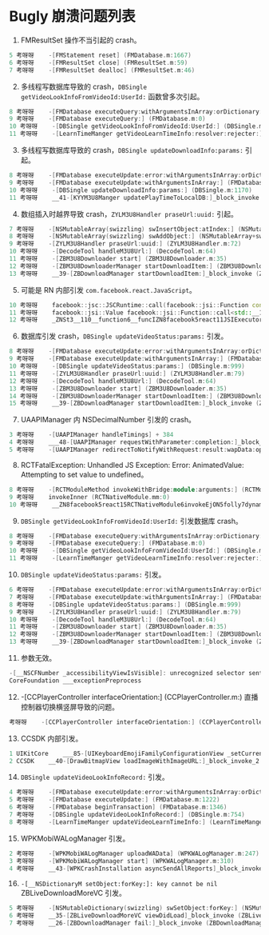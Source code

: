 #  Bugly 崩溃问题列表

1. FMResultSet 操作不当引起的 crash。 
```c++
5 考呀呀    -[FMStatement reset] (FMDatabase.m:1667)
6 考呀呀    -[FMResultSet close] (FMResultSet.m:59)
7 考呀呀    -[FMResultSet dealloc] (FMResultSet.m:46)
```
2. 多线程写数据库导致的 crash，`DBSingle getVideoLookInfoFromVideoId:UserId:` 函数曾多次引起。
```c++
8 考呀呀    -[FMDatabase executeQuery:withArgumentsInArray:orDictionary:orVAList:] (FMDatabase.m:835)
9 考呀呀    -[FMDatabase executeQuery:] (FMDatabase.m:0)
10 考呀呀    -[DBSingle getVideoLookInfoFromVideoId:UserId:] (DBSingle.m:734)
11 考呀呀    -[LearnTimeManger getVideoLearnTimeInfo:resolver:rejecter:] (LearnTimeManger.m:30)
```
3. 多线程写数据库导致的 crash，`DBSingle updateDownloadInfo:params:` 引起。
```c++
8 考呀呀    -[FMDatabase executeUpdate:error:withArgumentsInArray:orDictionary:orVAList:] (FMDatabase.m:1020)
9 考呀呀    -[FMDatabase executeUpdate:withArgumentsInArray:] (FMDatabase.m:1225)
10 考呀呀    -[DBSingle updateDownloadInfo:params:] (DBSingle.m:1170)
11 考呀呀    __41-[KYYM3U8Manger updatePlayTimeToLocalDB:]_block_invoke (KYYM3U8Manger.m:77)
```
4. 数组插入时越界导致 crash，`ZYLM3U8Handler praseUrl:uuid:` 引起。
```c++
7 考呀呀    -[NSMutableArray(swizzling) swInsertObject:atIndex:] (NSMutableArray+swizzling.m:0)
8 考呀呀    -[NSMutableArray(swizzling) swAddObject:] (NSMutableArray+swizzling.m:59)
9 考呀呀    -[ZYLM3U8Handler praseUrl:uuid:] (ZYLM3U8Handler.m:72)
10 考呀呀    -[DecodeTool handleM3U8Url:] (DecodeTool.m:64)
11 考呀呀    -[ZBM3U8Downloader start] (ZBM3U8Downloader.m:35)
12 考呀呀    -[ZBM3U8DownloaderManager startDownloadItem:] (ZBM3U8DownloaderManager.m:0)
13 考呀呀    __39-[ZBDownloadManager startDownloadItem:]_block_invoke (ZBDownloadManager.m:181)
```
5. 可能是 RN 内部引发 `com.facebook.react.JavaScript`。
```c++
10 考呀呀    facebook::jsc::JSCRuntime::call(facebook::jsi::Function const&, facebook::jsi::Value const&, facebook::jsi::Value const*, unsigned long) (JSCRuntime.cpp:0)
11 考呀呀    facebook::jsi::Value facebook::jsi::Function::call<std::__1::basic_string<char, std::__1::char_traits<char>, std::__1::allocator<char> > const&, std::__1::basic_string<char, std::__1::char_traits<char>, std::__1::allocator<char> > const&, facebook::jsi::Value>(facebook::jsi::Runtime&, std::__1::basic_string<char, std::__1::char_traits<char>, std::__1::allocator<char> > const&&&, std::__1::basic_string<char, std::__1::char_traits<char>, std::__1::allocator<char> > const&&&, facebook::jsi::Value&&) const (jsi-inl.h:224)
12 考呀呀    _ZNSt3__110__function6__funcIZN8facebook5react11JSIExecutor12callFunctionERKNS_12basic_stringIcNS_11char_traitsIcEENS_9allocatorIcEEEESC_RKN5folly7dynamicEE3$_4NS8_ISH_EEFvvEEclEv (JSIExecutor.cpp:231)
```
6. 数据库引发 crash，`DBSingle updateVideoStatus:params:` 引发。
```c++
8 考呀呀    -[FMDatabase executeUpdate:error:withArgumentsInArray:orDictionary:orVAList:] (FMDatabase.m:1020)
9 考呀呀    -[FMDatabase executeUpdate:withArgumentsInArray:] (FMDatabase.m:1225)
10 考呀呀    -[DBSingle updateVideoStatus:params:] (DBSingle.m:999)
11 考呀呀    -[ZYLM3U8Handler praseUrl:uuid:] (ZYLM3U8Handler.m:79)
12 考呀呀    -[DecodeTool handleM3U8Url:] (DecodeTool.m:64)
13 考呀呀    -[ZBM3U8Downloader start] (ZBM3U8Downloader.m:35)
14 考呀呀    -[ZBM3U8DownloaderManager startDownloadItem:] (ZBM3U8DownloaderManager.m:0)
15 考呀呀    __39-[ZBDownloadManager startDownloadItem:]_block_invoke (ZBDownloadManager.m:181)
```
7. UAAPIManager 内 NSDecimalNumber  引发的 crash。
```c++
3 考呀呀    -[UAAPIManager handleTimings] + 384
4 考呀呀    ___48-[UAAPIManager requestWithParameter:completion:]_block_invoke + 296
5 考呀呀    -[UAAPIManager redirectToNotifyWithRequest:result:wapData:operatorType:completion:] + 1384
```
8. RCTFatalException: Unhandled JS Exception: Error: AnimatedValue: Attempting to set value to undefined。
```c++
8 考呀呀    -[RCTModuleMethod invokeWithBridge:module:arguments:] (RCTModuleMethod.mm:587)
9 考呀呀    invokeInner (RCTNativeModule.mm:0)
10 考呀呀    __ZN8facebook5react15RCTNativeModule6invokeEjON5folly7dynamicEi_block_invoke (Optional.h:404)
```
9. `DBSingle getVideoLookInfoFromVideoId:UserId:` 引发数据库 crash。
```c++
8 考呀呀    -[FMDatabase executeQuery:withArgumentsInArray:orDictionary:orVAList:] (FMDatabase.m:835)
9 考呀呀    -[FMDatabase executeQuery:] (FMDatabase.m:0)
10 考呀呀    -[DBSingle getVideoLookInfoFromVideoId:UserId:] (DBSingle.m:734)
11 考呀呀    -[LearnTimeManger getVideoLearnTimeInfo:resolver:rejecter:] (LearnTimeManger.m:30)
```
10. `DBSingle updateVideoStatus:params:` 引发。
```c++
6 考呀呀    -[FMDatabase executeUpdate:error:withArgumentsInArray:orDictionary:orVAList:] (FMDatabase.m:1020)
7 考呀呀    -[FMDatabase executeUpdate:withArgumentsInArray:] (FMDatabase.m:1225)
8 考呀呀    -[DBSingle updateVideoStatus:params:] (DBSingle.m:999)
9 考呀呀    -[ZYLM3U8Handler praseUrl:uuid:] (ZYLM3U8Handler.m:79)
10 考呀呀    -[DecodeTool handleM3U8Url:] (DecodeTool.m:64)
11 考呀呀    -[ZBM3U8Downloader start] (ZBM3U8Downloader.m:35)
12 考呀呀    -[ZBM3U8DownloaderManager startDownloadItem:] (ZBM3U8DownloaderManager.m:0)
13 考呀呀    __39-[ZBDownloadManager startDownloadItem:]_block_invoke (ZBDownloadManager.m:181)
```
11. 参数无效。
```c++
-[__NSCFNumber _accessibilityViewIsVisible]: unrecognized selector sent to instance 0x9c8ecf7b77db579a
CoreFoundation ___exceptionPreprocess
```
12.  -[CCPlayerController interfaceOrientation:] (CCPlayerController.m:) 直播控制器切换横竖屏导致的问题。
```c++
考呀呀    -[CCPlayerController interfaceOrientation:] (CCPlayerController.m:1344)
```
13. CCSDK 内部引发。
```c++
1 UIKitCore    ___85-[UIKeyboardEmojiFamilyConfigurationView _setCurrentlySelectedSkinToneConfiguration:]_block_invoke_2
2 CCSDK    __40-[DrawBitmapView loadImageWithImageURL:]_block_invoke_2 + 68
```
14. `DBSingle updateVideoLookInfoRecord:` 引发。
```c++
4 考呀呀    -[FMDatabase executeUpdate:error:withArgumentsInArray:orDictionary:orVAList:] (FMDatabase.m:1131)
5 考呀呀    -[FMDatabase executeUpdate:] (FMDatabase.m:1222)
6 考呀呀    -[FMDatabase beginTransaction] (FMDatabase.m:1346)
7 考呀呀    -[DBSingle updateVideoLookInfoRecord:] (DBSingle.m:754)
8 考呀呀    -[LearnTimeManger updateVideoLearnTimeInfo:] (LearnTimeManger.m:38)
```
15. WPKMobiWALogManager 引发。
```c++
2 考呀呀    -[WPKMobiWALogManager uploadWAData] (WPKWALogManager.m:247)
3 考呀呀    -[WPKMobiWALogManager start] (WPKWALogManager.m:310)
4 考呀呀    __43-[WPKCrashInstallation asyncSendAllReports]_block_invoke_3 (WPKCrashInstallation.m:176)
```
16. `-[__NSDictionaryM setObject:forKey:]: key cannot be nil` ZBLiveDownloadMoreVC 引发。
```c++
5 考呀呀    -[NSMutableDictionary(swizzling) swSetObject:forKey:] (NSMutableDictionary+swizzling.m:24)
6 考呀呀    __35-[ZBLiveDownloadMoreVC viewDidLoad]_block_invoke (ZBLiveDownloadMoreVC.m:109)
7 考呀呀    __26-[ZBDownloadManager fail:]_block_invoke (ZBDownloadManager.m:474)
```
